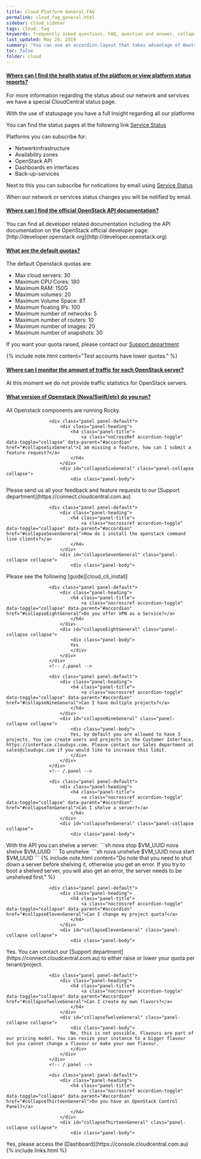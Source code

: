 ```yaml
---
title: Cloud Platform General FAQ
permalink: cloud_faq_general.html
sidebar: cloud_sidebar
tags: cloud, faq
keywords: frequently asked questions, FAQ, question and answer, collapsible sections, expand, collapse
last_updated: May 20, 2019
summary: "You can use an accordion-layout that takes advantage of Bootstrap styling. This is useful for an FAQ page."
toc: false
folder: cloud
---
```


<div class="panel-group" id="accordion">
                    <div class="panel panel-default">
                        <div class="panel-heading">
                            <h4 class="panel-title">
                                <a class="noCrossRef accordion-toggle" data-toggle="collapse" data-parent="#accordion" href="#collapseOneGeneral">Where can I find the health status of the platform or view platform status reports?</a>
                            </h4>
                        </div>
                        <div id="collapseOneGeneral" class="panel-collapse collapse noCrossRef">
                            <div class="panel-body">
<div markdown="1">
For more information regarding the status about our network and services we have a special CloudCentral status page.

With the use of statuspage you have a full insight regarding all our platforms

You can find the status pages at the following link [Service Status](https://status.cloudcentral.com.au)

Platforms you can subscribe for:

* Netwerkinfrastructure
* Availability zones
* OpenStack API
* Dashboards en interfaces
* Back-up-services

Next to this you can subscribe for notications by email using [Service Status](https://status.cloudcentral.com.au)

When our network or services status changes you will be notified by email.
</div>
                            </div>
                        </div>
                    </div>
                    <!-- /.panel -->
                    <div class="panel panel-default">
                        <div class="panel-heading">
                            <h4 class="panel-title">
                                <a class="noCrossRef accordion-toggle" data-toggle="collapse" data-parent="#accordion" href="#collapseTwoGeneral">Where can I find the official OpenStack API documentation?</a>
                            </h4>
                        </div>
                        <div id="collapseTwoGeneral" class="panel-collapse collapse noCrossRef">
                            <div class="panel-body">
<div markdown="1">
You can find all developer related documentation including the API documentation on the OpenStack official developer page: [http://developer.openstack.org](http://developer.openstack.org)
</div>
                            </div>
                        </div>
                    </div>
                    <!-- /.panel -->
                    <div class="panel panel-default">
                        <div class="panel-heading">
                            <h4 class="panel-title">
                                <a class="noCrossRef accordion-toggle" data-toggle="collapse" data-parent="#accordion" href="#collapseThreeGeneral">What are the default quotas?</a>
                            </h4>
                        </div>
                        <div id="collapseThreeGeneral" class="panel-collapse collapse noCrossRef">
                            <div class="panel-body">
<div markdown="1">
The default Openstack quotas are:

* Max cloud servers: 30
* Maximum CPU Cores: 180
* Maximum RAM: 150G
* Maximum volumes: 20
* Maximum Volume Space: 8T
* Maximum floating IPs: 100
* Maximum number of networks: 5
* Maximum number of routers: 10
* Maximum number of images: 20
* Maximum number of snapshots: 30

If you want your quota raised, please contact our [Support department](https://connect.cloudcentral.com.au)
</div>
{% include note.html content="Test accounts have lower quotas." %}
                            </div>
                        </div>
                    </div>
                    <!-- /.panel -->
                    <div class="panel panel-default">
                        <div class="panel-heading">
                            <h4 class="panel-title">
                                <a class="noCrossRef accordion-toggle" data-toggle="collapse" data-parent="#accordion" href="#collapseFourGeneral">Where can I monitor the amount of traffic for each OpenStack server?</a>
                            </h4>
                        </div>
                        <div id="collapseFourGeneral" class="panel-collapse collapse">
                            <div class="panel-body">
                            At this moment we do not provide traffic statistics for OpenStack servers.
                            </div>
                        </div>
                    </div>
                    <!-- /.panel -->
                    <div class="panel panel-default">
                        <div class="panel-heading">
                            <h4 class="panel-title">
                                <a class="noCrossRef accordion-toggle" data-toggle="collapse" data-parent="#accordion" href="#collapseFiveGeneral">What version of Openstack (Nova/Swift/etc) do you run?</a>
                            </h4>
                        </div>
                        <div id="collapseFiveGeneral" class="panel-collapse collapse">
                            <div class="panel-body">
                            All Openstack components are running Rocky.
                            </div>
                        </div>
                    </div>
                    <!-- /.panel -->

                    <div class="panel panel-default">
                        <div class="panel-heading">
                            <h4 class="panel-title">
                                <a class="noCrossRef accordion-toggle" data-toggle="collapse" data-parent="#accordion" href="#collapseSixGeneral">I am missing a feature, how can I submit a feature request?</a>
                            </h4>
                        </div>
                        <div id="collapseSixGeneral" class="panel-collapse collapse">
                            <div class="panel-body">
<div markdown="1">
Please send us all your feedback and feature requests to our [Support department](https://connect.cloudcentral.com.au).
</div>
                            </div>
                        </div>
                    </div>
                    <!-- /.panel -->

                    <div class="panel panel-default">
                        <div class="panel-heading">
                            <h4 class="panel-title">
                                <a class="nocrossref accordion-toggle" data-toggle="collapse" data-parent="#accordion" href="#collapseSevenGeneral">How do i install the openstack command line clients?</a>
                            </h4>
                        </div>
                        <div id="collapseSevenGeneral" class="panel-collapse collapse">
                            <div class="panel-body">
<div markdown="1">
Please see the following [guide][cloud_cli_install]
</div>
                            </div>
                        </div>
                    </div>
                    <!-- /.panel -->

                    <div class="panel panel-default">
                        <div class="panel-heading">
                            <h4 class="panel-title">
                                <a class="nocrossref accordion-toggle" data-toggle="collapse" data-parent="#accordion" href="#collapseEightGeneral">Do you offer VPN as a Service?</a>
                            </h4>
                        </div>
                        <div id="collapseEightGeneral" class="panel-collapse collapse">
                            <div class="panel-body">
                            Yes
                            </div>
                        </div>
                    </div>
                    <!-- /.panel -->

                    <div class="panel panel-default">
                        <div class="panel-heading">
                            <h4 class="panel-title">
                                <a class="nocrossref accordion-toggle" data-toggle="collapse" data-parent="#accordion" href="#collapseNineGeneral">Can I have multiple projects?</a>
                            </h4>
                        </div>
                        <div id="collapseNineGeneral" class="panel-collapse collapse">
                            <div class="panel-body">
                            Yes, by default you are allowed to have 3 projects. You can create users and projects in the Customer Interface, https://interface.cloudvps.com. Please contact our Sales department at sales@cloudvps.com if you would like to increase this limit.
                            </div>
                        </div>
                    </div>
                    <!-- /.panel -->

                    <div class="panel panel-default">
                        <div class="panel-heading">
                            <h4 class="panel-title">
                                <a class="nocrossref accordion-toggle" data-toggle="collapse" data-parent="#accordion" href="#collapseTenGeneral">Can I shelve a server?</a>
                            </h4>
                        </div>
                        <div id="collapseTenGeneral" class="panel-collapse collapse">
                            <div class="panel-body">
<div markdown="1">
With the API you can shelve a server:
```sh
nova stop $VM_UUID
nova shelve $VM_UUID
```
To unshelve:
```sh
nova unshelve $VM_UUID
nova start $VM_UUID
```
{% include note.html content="Do note that you need to shut down a server before shelving it, otherwise you get an error. If you try to boot a shelved server, you will also get an error, the server needs to be unshelved first." %}
</div>
                            </div>
                        </div>
                    </div>
                    <!-- /.panel -->

                    <div class="panel panel-default">
                        <div class="panel-heading">
                            <h4 class="panel-title">
                                <a class="nocrossref accordion-toggle" data-toggle="collapse" data-parent="#accordion" href="#collapseElevenGeneral">Can I change my project quota?</a>
                            </h4>
                        </div>
                        <div id="collapseElevenGeneral" class="panel-collapse collapse">
                            <div class="panel-body">
<div markdown="1">
Yes. You can contact our [Support department](https://connect.cloudcentral.com.au) to either raise or lower your quota per tenant/project.
</div>
                            </div>
                        </div>
                    </div>
                    <!-- /.panel -->

                    <div class="panel panel-default">
                        <div class="panel-heading">
                            <h4 class="panel-title">
                                <a class="nocrossref accordion-toggle" data-toggle="collapse" data-parent="#accordion" href="#collapseTwelveGeneral">Can I create my own flavors?</a>
                            </h4>
                        </div>
                        <div id="collapseTwelveGeneral" class="panel-collapse collapse">
                            <div class="panel-body">
                            No, this is not possible. Flavours are part of our pricing model. You can resize your instance to a bigger flavour but you cannot change a flavour or make your own flavour.
                            </div>
                        </div>
                    </div>
                    <!-- /.panel -->

                    <div class="panel panel-default">
                        <div class="panel-heading">
                            <h4 class="panel-title">
                                <a class="nocrossref accordion-toggle" data-toggle="collapse" data-parent="#accordion" href="#collapseThirteenGeneral">Do you have an OpenStack Control Panel?</a>
                            </h4>
                        </div>
                        <div id="collapseThirteenGeneral" class="panel-collapse collapse">
                            <div class="panel-body">
<div markdown="1">
Yes, please access the [Dashboard](https://console.cloudcentral.com.au)
</div>
                            </div>
                        </div>
                    </div>
                    <!-- /.panel -->












</div>
{% include links.html %}
